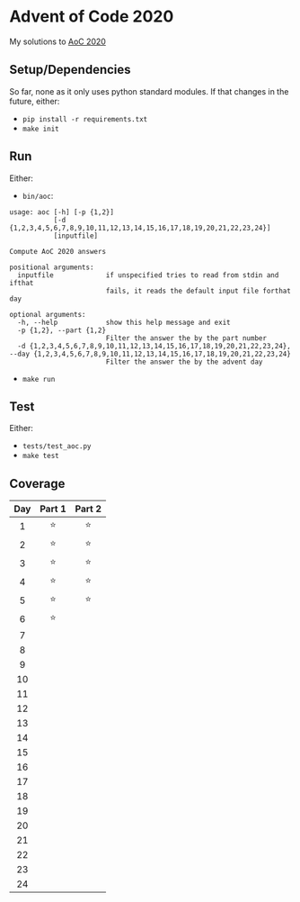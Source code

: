 Advent of Code 2020
===================

My solutions to [AoC 2020](https://adventofcode.com/)

Setup/Dependencies
------------------

So far, none as it only uses python standard modules. If that changes in
the future, either:

- `pip install -r requirements.txt`
- `make init`

Run
---

Either:

- `bin/aoc`:

``` help
usage: aoc [-h] [-p {1,2}]
           [-d {1,2,3,4,5,6,7,8,9,10,11,12,13,14,15,16,17,18,19,20,21,22,23,24}]
           [inputfile]

Compute AoC 2020 answers

positional arguments:
  inputfile             if unspecified tries to read from stdin and ifthat
                        fails, it reads the default input file forthat day

optional arguments:
  -h, --help            show this help message and exit
  -p {1,2}, --part {1,2}
                        Filter the answer the by the part number
  -d {1,2,3,4,5,6,7,8,9,10,11,12,13,14,15,16,17,18,19,20,21,22,23,24}, --day {1,2,3,4,5,6,7,8,9,10,11,12,13,14,15,16,17,18,19,20,21,22,23,24}
                        Filter the answer the by the advent day
```

- `make run`

Test
----

Either:

- `tests/test_aoc.py`
- `make test`

Coverage
--------

| Day | Part 1 | Part 2 |
|:---:|:------:|:------:|
|  1  |   ⭐   |   ⭐   |
|  2  |   ⭐   |   ⭐   |
|  3  |   ⭐   |   ⭐   |
|  4  |   ⭐   |   ⭐   |
|  5  |   ⭐   |   ⭐   |
|  6  |   ⭐   |        |
|  7  |        |        |
|  8  |        |        |
|  9  |        |        |
| 10  |        |        |
| 11  |        |        |
| 12  |        |        |
| 13  |        |        |
| 14  |        |        |
| 15  |        |        |
| 16  |        |        |
| 17  |        |        |
| 18  |        |        |
| 19  |        |        |
| 20  |        |        |
| 21  |        |        |
| 22  |        |        |
| 23  |        |        |
| 24  |        |        |
